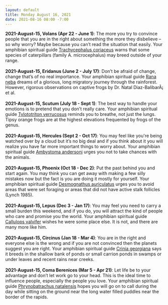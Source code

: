 ```yaml
---
layout: default
title: Monday August 16, 2021
date: 2021-08-16 08:00 -7:00
---
```


**2021-August-15, Volans (Apr 22 - June 1)**: The more you try to convince people that you are in the right about something the more they disbelieve – so why worry? Maybe because you can’t read the situation that easily. Your amphibian spiritual guide [Trachycephalus coriaceus](https://amphibiaweb.org/cgi/amphib_query?where-genus=Trachycephalus&where-species=coriaceus) warns that some species of caterpillars (family A. microcephalus) may breed outside of your range. <br /><br />**2021-August-15, Eridanus (June 2 - July 17)**: Don’t be afraid of change, change that’s of no real importance. Your amphibian spiritual guide [Rana neba](https://amphibiaweb.org/cgi/amphib_query?where-genus=Rana&where-species=neba) dreams of a glorious, long migratory journey through the rainforest. However, rigorous observations on captive frogs by Dr. Natal Diaz-BalibarÃ¡ et al. <br /><br />**2021-August-15, Scutum (July 18 - Sept 1)**: The best way to handle your emotions is to pretend that you don’t really care. Your amphibian spiritual guide [Tylototriton verrucosus](https://amphibiaweb.org/cgi/amphib_query?where-genus=Tylototriton&where-species=verrucosus) reminds you to breathe, not just the lungs. Tipsy orange frogs are at the highest elevations frequented by frogs of the genus. <br /><br />**2021-August-15, Hercules (Sept 2 - Oct 17)**: You may feel like you're being watched over by a cloud but it’s no big deal and if you think about it you will realize you have far more important things to worry about. Your amphibian spiritual guide [Ambystoma andersoni](https://amphibiaweb.org/cgi/amphib_query?where-genus=Ambystoma&where-species=andersoni) urges you not to take chances with the animals. <br /><br />**2021-August-15, Phoenix (Oct 18 - Dec 2)**: Put the past behind you and start again. You may think you can get away with making a few silly mistakes now but the fact is you are doing it mostly for yourself. Your amphibian spiritual guide [Desmognathus auriculatus](https://amphibiaweb.org/cgi/amphib_query?where-genus=Desmognathus&where-species=auriculatus) urges you to avoid areas that were set foraging or areas that did not have active stalk follicles (Lynch 1985). <br /><br />**2021-August-15, Lepus (Dec 3 - Jan 17)**: You may feel you need to carry a small burden this weekend, and if you do, you will attract the kind of people who care and promise you the world. Your amphibian spiritual guide [Callulops valvifer](https://amphibiaweb.org/cgi/amphib_query?where-genus=Callulops&where-species=valvifer) wishes he were some place else.  It is not, and there are many more like him. <br /><br />**2021-August-15, Circinus (Jan 18 - Mar 4)**: You are in the right and everyone else is the wrong and if you are not convinced then the planets suggest you are right. Your amphibian spiritual guide [Crinia georgiana](https://amphibiaweb.org/cgi/amphib_query?where-genus=Crinia&where-species=georgiana) says it breeds in the shallow bank of ponds or small carrion ponds in swamps or under leaves and recent rains near creeks. <br /><br />**2021-August-15, Coma Berenices (Mar 5 - Apr 21)**: Let life be to your advantage and don’t let work go to your head. This is the ideal time to influence people, especially the people you love. Your amphibian spiritual guide [Phrynobatrachus natalensis](https://amphibiaweb.org/cgi/amphib_query?where-genus=Phrynobatrachus&where-species=natalensis) hopes you will go on to call during the day while sitting on the ground near the long water filled puddles near the border of the rapids. <br /><br />